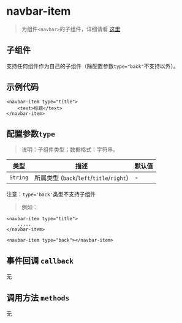 # navbar-item

> 为组件`<navbar>`的子组件，详细请看 [这里](./navbar.html)

## 子组件

支持任何组件作为自己的子组件（除配置参数`type="back"`不支持以外）。

## 示例代码

```vue
<navbar-item type="title">
    <text>标题</text>
</navbar-item>
```

## 配置参数`type`
>说明：子组件类型；数据格式：字符串。

| 类型     | 描述                          | 默认值     |
| ------ | -------------------------- | ------- |
|`String`  | 所属类型 (`back`/`left`/`title`/`right`)           | -       |

注意：`type='back'`类型不支持子组件
> 例如：

```vue
<navbar-item type="title">
    .....
</navbar-item>
```

```vue
<navbar-item type="back"></navbar-item>
```
## 事件回调 `callback`

无

## 调用方法 `methods`

无



